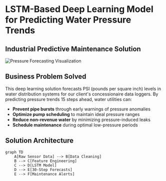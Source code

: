 # LSTM-Based Deep Learning Model for Predicting Water Pressure Trends

## Industrial Predictive Maintenance Solution

![Pressure Forecasting Visualization](https://via.placeholder.com/800x400.png?text=PSI+Forecasting+Visualization)

## Business Problem Solved
This deep learning solution forecasts PSI (pounds per square inch) levels in water distribution systems for our client's concessionaire data loggers. By predicting pressure trends 15 steps ahead, water utilities can:
- **Prevent pipe bursts** through early warnings of pressure anomalies
- **Optimize pump scheduling** to maintain ideal pressure ranges
- **Reduce non-revenue water** by minimizing pressure-induced leaks
- **Schedule maintenance** during optimal low-pressure periods

## Solution Architecture
```mermaid
graph TD
    A[Raw Sensor Data] --> B[Data Cleaning]
    B --> C[Feature Engineering]
    C --> D[LSTM Model]
    D --> E[30-Step Forecasts]
    E --> F[Maintenance Alerts]

